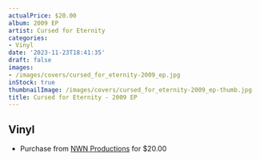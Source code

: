 ```yaml
---
actualPrice: $20.00
album: 2009 EP
artist: Cursed for Eternity
categories:
- Vinyl
date: '2023-11-23T18:41:35'
draft: false
images:
- /images/covers/cursed_for_eternity-2009_ep.jpg
inStock: true
thumbnailImage: /images/covers/cursed_for_eternity-2009_ep-thumb.jpg
title: Cursed for Eternity - 2009 EP
---
```


## Vinyl
* Purchase from [NWN Productions](http://shop.nwnprod.com/index.php?route=product/product&path=75&product_id=28540&sort=pd.name&order=ASC) for $20.00
